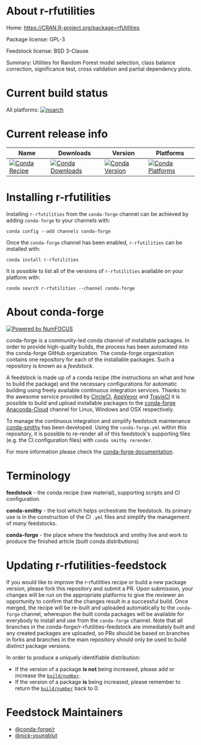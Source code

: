 <!--
# -*- mode: jinja -*-
-->

About r-rfutilities
===================

Home: https://CRAN.R-project.org/package=rfUtilities

Package license: GPL-3

Feedstock license: BSD 3-Clause

Summary: Utilities for Random Forest model selection, class balance correction, significance test, cross validation and partial dependency plots.



Current build status
====================

All platforms:
[![noarch](https://img.shields.io/circleci/project/github/conda-forge/r-rfutilities-feedstock/master.svg?label=noarch)](https://circleci.com/gh/conda-forge/r-rfutilities-feedstock)

Current release info
====================

| Name | Downloads | Version | Platforms |
| --- | --- | --- | --- |
| [![Conda Recipe](https://img.shields.io/badge/recipe-r--rfutilities-green.svg)](https://anaconda.org/conda-forge/r-rfutilities) | [![Conda Downloads](https://img.shields.io/conda/dn/conda-forge/r-rfutilities.svg)](https://anaconda.org/conda-forge/r-rfutilities) | [![Conda Version](https://img.shields.io/conda/vn/conda-forge/r-rfutilities.svg)](https://anaconda.org/conda-forge/r-rfutilities) | [![Conda Platforms](https://img.shields.io/conda/pn/conda-forge/r-rfutilities.svg)](https://anaconda.org/conda-forge/r-rfutilities) |

Installing r-rfutilities
========================

Installing `r-rfutilities` from the `conda-forge` channel can be achieved by adding `conda-forge` to your channels with:

```
conda config --add channels conda-forge
```

Once the `conda-forge` channel has been enabled, `r-rfutilities` can be installed with:

```
conda install r-rfutilities
```

It is possible to list all of the versions of `r-rfutilities` available on your platform with:

```
conda search r-rfutilities --channel conda-forge
```


About conda-forge
=================

[![Powered by NumFOCUS](https://img.shields.io/badge/powered%20by-NumFOCUS-orange.svg?style=flat&colorA=E1523D&colorB=007D8A)](http://numfocus.org)

conda-forge is a community-led conda channel of installable packages.
In order to provide high-quality builds, the process has been automated into the
conda-forge GitHub organization. The conda-forge organization contains one repository
for each of the installable packages. Such a repository is known as a *feedstock*.

A feedstock is made up of a conda recipe (the instructions on what and how to build
the package) and the necessary configurations for automatic building using freely
available continuous integration services. Thanks to the awesome service provided by
[CircleCI](https://circleci.com/), [AppVeyor](https://www.appveyor.com/)
and [TravisCI](https://travis-ci.org/) it is possible to build and upload installable
packages to the [conda-forge](https://anaconda.org/conda-forge)
[Anaconda-Cloud](https://anaconda.org/) channel for Linux, Windows and OSX respectively.

To manage the continuous integration and simplify feedstock maintenance
[conda-smithy](https://github.com/conda-forge/conda-smithy) has been developed.
Using the ``conda-forge.yml`` within this repository, it is possible to re-render all of
this feedstock's supporting files (e.g. the CI configuration files) with ``conda smithy rerender``.

For more information please check the [conda-forge documentation](https://conda-forge.org/docs/).

Terminology
===========

**feedstock** - the conda recipe (raw material), supporting scripts and CI configuration.

**conda-smithy** - the tool which helps orchestrate the feedstock.
                   Its primary use is in the construction of the CI ``.yml`` files
                   and simplify the management of *many* feedstocks.

**conda-forge** - the place where the feedstock and smithy live and work to
                  produce the finished article (built conda distributions)


Updating r-rfutilities-feedstock
================================

If you would like to improve the r-rfutilities recipe or build a new
package version, please fork this repository and submit a PR. Upon submission,
your changes will be run on the appropriate platforms to give the reviewer an
opportunity to confirm that the changes result in a successful build. Once
merged, the recipe will be re-built and uploaded automatically to the
`conda-forge` channel, whereupon the built conda packages will be available for
everybody to install and use from the `conda-forge` channel.
Note that all branches in the conda-forge/r-rfutilities-feedstock are
immediately built and any created packages are uploaded, so PRs should be based
on branches in forks and branches in the main repository should only be used to
build distinct package versions.

In order to produce a uniquely identifiable distribution:
 * If the version of a package **is not** being increased, please add or increase
   the [``build/number``](https://conda.io/docs/user-guide/tasks/build-packages/define-metadata.html#build-number-and-string).
 * If the version of a package **is** being increased, please remember to return
   the [``build/number``](https://conda.io/docs/user-guide/tasks/build-packages/define-metadata.html#build-number-and-string)
   back to 0.

Feedstock Maintainers
=====================

* [@conda-forge/r](https://github.com/conda-forge/r/)
* [@nick-youngblut](https://github.com/nick-youngblut/)

